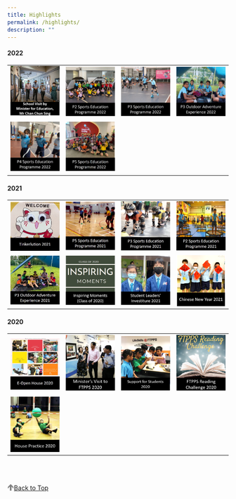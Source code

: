 ```yaml
---
title: Highlights
permalink: /highlights/
description: ""
---
```

#### 2022

<table>
	<tr>
		<td width="25%">
			<a href="/highlights/school-visit-by-minister-for-education-mr-chan-chun-sing">
				<img src="/images/Min%20visit%20logo.png"/>
			</a>
		</td>
		<td width="25%">
			<a href="/highlights/p2-sports-education-programme-2022">
				<img src="/images/Logo%20P2%20Sports%20Education%20Programme%202022.png"/>
			</a>
		</td>
		<td width="25%">
			<a href="/highlights/p3-sports-education-programme-2022">
				<img src="/images/Logo%20P3%20Sports%20Education%20Programme%202022.jpg"/>
			</a>
		</td>
		<td width="25%">
			<a href="/highlights/p3-outdoor-adventure-experience-2022">
				<img src="/images/Logo%20P3%20Outdoor%20Adventure%20Experience%202022.jpg"/>
			</a>
		</td>
	</tr>
	<tr>
		<td width="25%">
			<a href="/highlights/p4-sports-education-programme-2022">
				<img src="/images/Logo%20P4%20Sports%20Education%20Programme%202022.jpg"/>
			</a>
		</td>
		<td width="25%">
			<a href="/highlights/p5-sports-education-programme-2022">
				<img src="/images/P5%20Sports%20Education%20Programme%202022.jpg"/>
			</a>
		</td>
		<td width="25%">		</td>
		<td width="25%">		</td>
	</tr>
</table>

#### 2021

<table>
	<tr>
		<td width="25%">
			<a href="/highlights/tinkerlution-2021">
				<img src="/images/Tinkerlution%202021.jpg"/>
			</a>
		</td>
		<td width="25%">
			<a href="/highlights/p5-sports-education-programme-2021">
				<img src="/images/P5%20Sports%20Education%20Programme%202021.jpg"/>
			</a>
		</td>
		<td width="25%">
			<a href="/highlights/p3-sports-education-programme-2021">
				<img src="/images/P3%20Sports%20Education%20Programme%202021.jpg"/>
			</a>
		</td>
		<td width="25%">
			<a href="/highlights/p2-sports-education-programme-2021">
				<img src="/images/P2%20Sports%20Education%20Programme%202021.jpg"/>
			</a>
		</td>
	</tr>
	<tr>
		<td width="25%">
			<a href="/highlights/p3-outdoor-adventure-experience-2021">
				<img src="/images/P3%20Outdoor%20Adventure%20Experience%202021.jpg"/>
			</a>
		</td>
		<td width="25%">
			<a href="/highlights/inspiring-moments-class-of-2020">
				<img src="/images/INSPIRING%20MOMENTS.png"/>
			</a>
		</td>
		<td width="25%">
			<a href="/highlights/student-leaders-investiture-2021">
				<img src="/images/STUDENT%20LEADERS%20INVESTITURE%201.png"/>
			</a>
		</td>
		<td width="25%">
			<a href="/highlights/chinese-new-year-celebration-2021">
				<img src="/images/CNY%202021.png"/>
			</a>
		</td>
	</tr>
</table>

#### 2020

<table>
	<tr>
		<td width="25%">
			<a href="/highlights/e-open-house-2020">
				<img src="/images/e-Open%20House%202020.jpg"/>
			</a>
		</td>
		<td width="25%">
			<a href="/highlights/ministers-visit-to-ftpps">
				<img src="/images/Minister%20Visit%20to%20FTPPS%204.png"/>
			</a>
		</td>
		<td width="25%">
			<a href="/highlights/support-for-students">
				<img src="/images/Support%20for%20Students%202020.png"/>
			</a>
		</td>
		<td width="25%">
			<a href="/highlights/ftpps-digital-reading-challenge-2020">
				<img src="/images/FTPPS%20Reading%20Challenge%202020.png"/>
			</a>
		</td>
	</tr>
		<tr>
		<td width="25%">
			<a href="/highlights/house-practice-2020">
				<img src="/images/House%20Practice%202020.png"/>
			</a>
		</td>
		<td width="25%">		</td>
		<td width="25%">		</td>
		<td width="25%">		</td>
	</tr>	
</table>

<br>
<br>
<br>

<a href="/highlights#lo_main">
	 <img src="/images/arrow-up.png" style="width:3%" align="left"/> Back to Top
</a>